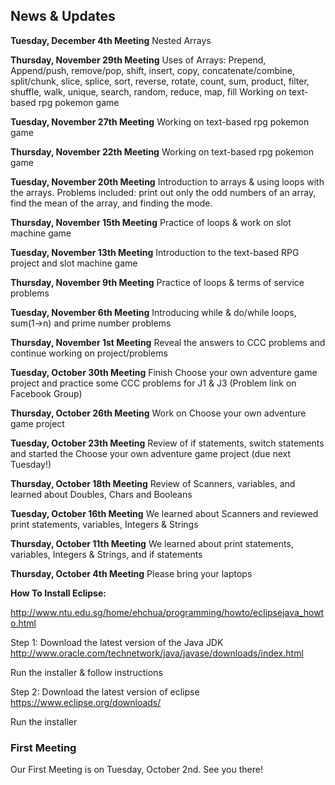 ## News & Updates

**Tuesday, December 4th Meeting**
Nested Arrays

**Thursday, November 29th Meeting**
Uses of Arrays: Prepend, Append/push, remove/pop, shift, insert, copy, concatenate/combine, split/chunk, slice, splice, sort, reverse, rotate, count, sum, product, filter, shuffle, walk, unique, search, random, reduce, map, fill
Working on text-based rpg pokemon game

**Tuesday, November 27th Meeting**
Working on text-based rpg pokemon game

**Thursday, November 22th Meeting**
Working on text-based rpg pokemon game

**Tuesday, November 20th Meeting**
Introduction to arrays & using loops with the arrays. Problems included: print out only the odd numbers of an array, find the mean of the array, and finding the mode.

**Thursday, November 15th Meeting**
Practice of loops & work on slot machine game

**Tuesday, November 13th Meeting**
Introduction to the text-based RPG project and slot machine game

**Thursday, November 9th Meeting**
Practice of loops & terms of service problems

**Tuesday, November 6th Meeting**
Introducing while & do/while loops, sum(1->n) and prime number problems

**Thursday, November 1st Meeting**
Reveal the answers to CCC problems and continue working on project/problems

**Tuesday, October 30th Meeting**
Finish Choose your own adventure game project and practice some CCC problems for J1 & J3 (Problem link on Facebook Group)

**Thursday, October 26th Meeting**
Work on Choose your own adventure game project

**Tuesday, October 23th Meeting**
Review of if statements, switch statements and started the Choose your own adventure game project (due next Tuesday!)

**Thursday, October 18th Meeting**
Review of Scanners, variables, and learned about Doubles, Chars and Booleans

**Tuesday, October 16th Meeting**
We learned about Scanners and reviewed print statements, variables, Integers & Strings

**Thursday, October 11th Meeting**
We learned about print statements, variables, Integers & Strings, and if statements

**Thursday, October 4th Meeting**
Please bring your laptops

**How To Install Eclipse:**

http://www.ntu.edu.sg/home/ehchua/programming/howto/eclipsejava_howto.html

Step 1:
Download the latest version of the Java JDK<br>
http://www.oracle.com/technetwork/java/javase/downloads/index.html

Run the installer & follow instructions

Step 2: 
Download the latest version of eclipse<br>
https://www.eclipse.org/downloads/

Run the installer

### First Meeting

Our First Meeting is on Tuesday, October 2nd. See you there!


